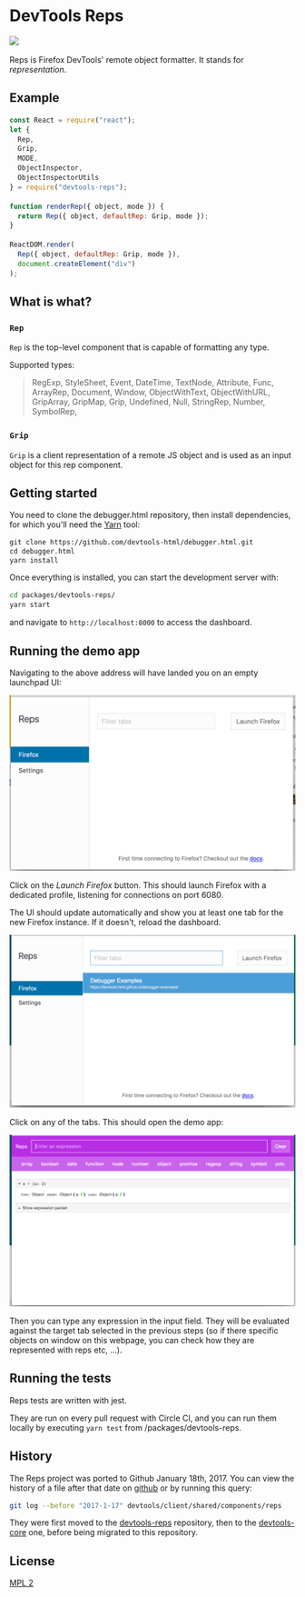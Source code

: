 # DevTools Reps

![](http://g.recordit.co/IxhfRP8pNf.gif)

Reps is Firefox DevTools' remote object formatter. It stands for _representation_.

## Example

```js
const React = require("react");
let {
  Rep,
  Grip,
  MODE,
  ObjectInspector,
  ObjectInspectorUtils
} = require("devtools-reps");

function renderRep({ object, mode }) {
  return Rep({ object, defaultRep: Grip, mode });
}

ReactDOM.render(
  Rep({ object, defaultRep: Grip, mode }),
  document.createElement("div")
);
```

## What is what?

### `Rep`

`Rep` is the top-level component that is capable of formatting any type.

Supported types:

> RegExp, StyleSheet, Event, DateTime, TextNode, Attribute, Func, ArrayRep, Document, Window, ObjectWithText, ObjectWithURL, GripArray, GripMap, Grip, Undefined, Null, StringRep, Number, SymbolRep,

### `Grip`

`Grip` is a client representation of a remote JS object and is used as an input object for this rep component.

## Getting started

You need to clone the debugger.html repository, then install dependencies, for which you'll need the [Yarn](https://yarnpkg.com/en/) tool:

```
git clone https://github.com/devtools-html/debugger.html.git
cd debugger.html
yarn install
```

Once everything is installed, you can start the development server with:

```bash
cd packages/devtools-reps/
yarn start
```

and navigate to `http://localhost:8000` to access the dashboard.

## Running the demo app

Navigating to the above address will have landed you on an empty launchpad UI:

![Image of empty launchpad](./assets/images/empty-launchpad.png)

Click on the _Launch Firefox_ button. This should launch Firefox with a dedicated profile, listening for connections on port 6080.

The UI should update automatically and show you at least one tab for the new Firefox instance. If it doesn't, reload the dashboard.

![Image of launchpad](./assets/images/launchpad-app.png)

Click on any of the tabs. This should open the demo app:

![Image of demo app](./assets/images/demo-app.png)

Then you can type any expression in the input field. They will be evaluated against the target tab selected in the previous steps (so if there specific objects on window on this webpage, you can check how they are represented with reps etc, ...).

## Running the tests

Reps tests are written with jest.

They are run on every pull request with Circle CI, and you can run them locally by executing `yarn test` from /packages/devtools-reps.

## History

The Reps project was ported to Github January 18th, 2017. You can view the history of a file after that date on [github][history] or by running this query:

```bash
git log --before "2017-1-17" devtools/client/shared/components/reps
```

They were first moved to the [devtools-reps][gh-devtools-reps] repository, then to the [devtools-core][gh-devtools-core] one, before being migrated to this repository.

[history]: https://github.com/mozilla/gecko-dev/commits/master/devtools/client/shared/components/reps
[gh-devtools-reps]:
https://github.com/devtools-html/reps/commits/master
[gh-devtools-core]:
https://github.com/devtools-html/devtools-core/commits/5ba3d6f6a44def9978a983edd6f2f89747dca2c7/packages/devtools-reps

## License

[MPL 2](./LICENSE)
